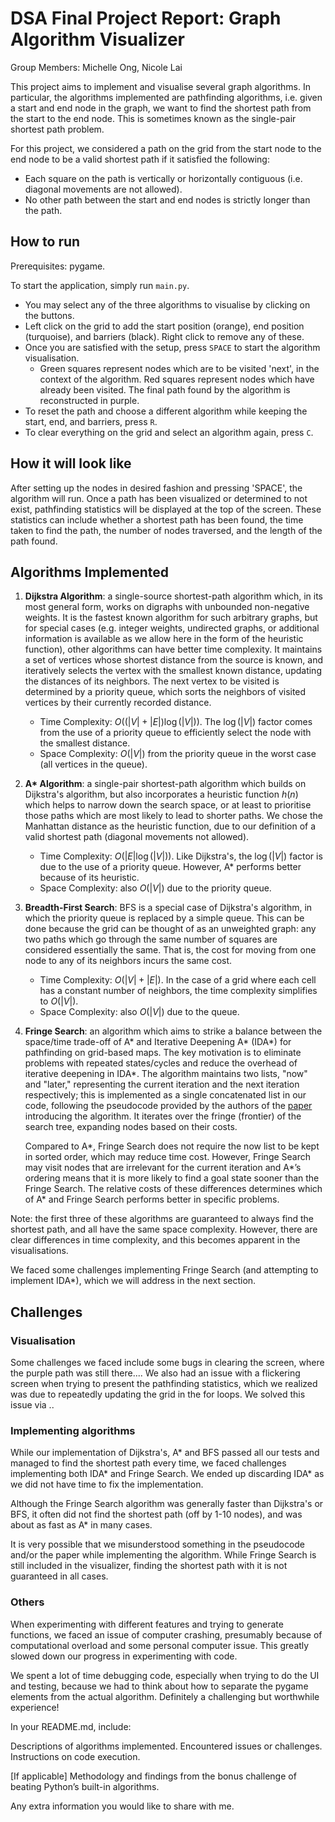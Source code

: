 # DSA Final Project Report: Graph Algorithm Visualizer
Group Members: Michelle Ong, Nicole Lai

This project aims to implement and visualise several graph algorithms.
In particular, the algorithms implemented are pathfinding algorithms, i.e. given a start and end node in the graph, we want to find the shortest path from the start to the end node.
This is sometimes known as the single-pair shortest path problem.

For this project, we considered a path on the grid from the start node to the end node to be a valid shortest path if it satisfied the following:
- Each square on the path is vertically or horizontally contiguous (i.e. diagonal movements are not allowed).
- No other path between the start and end nodes is strictly longer than the path.


## How to run
Prerequisites: pygame.

To start the application, simply run `main.py`.
- You may select any of the three algorithms to visualise by clicking on the buttons.
- Left click on the grid to add the start position (orange), end position (turquoise), and barriers (black). Right click to remove any of these.
- Once you are satisfied with the setup, press `SPACE` to start the algorithm visualisation.
  - Green squares represent nodes which are to be visited 'next', in the context of the algorithm. Red squares represent nodes which have already been visited. The final path found by the algorithm is reconstructed in purple.
- To reset the path and choose a different algorithm while keeping the start, end, and barriers, press `R`.
- To clear everything on the grid and select an algorithm again, press `C`.

## How it will look like

After setting up the nodes in desired fashion and pressing 'SPACE', the algorithm will run. Once a path has been visualized or determined to not exist, pathfinding statistics will be displayed at the top of the screen. These statistics can include whether a shortest path has been found, the time taken to find the path, the number of nodes traversed, and the length of the path found. 

## Algorithms Implemented
1. **Dijkstra Algorithm**: a single-source shortest-path algorithm which, in its most general form, works on digraphs with unbounded non-negative weights.
   It is the fastest known algorithm for such arbitrary graphs, but for special cases (e.g. integer weights, undirected graphs, or additional information is available as we allow here in the form of the heuristic function), other algorithms can have better time complexity.
   It maintains a set of vertices whose shortest distance from the source is known, and iteratively selects the vertex with the smallest known distance, updating the distances of its neighbors.
   The next vertex to be visited is determined by a priority queue, which sorts the neighbors of visited vertices by their currently recorded distance.
   - Time Complexity: $O((|V| + |E|) \log(|V|))$. The $\log(|V|)$ factor comes from the use of a priority queue to efficiently select the node with the smallest distance.
   - Space Complexity: $O(|V|)$ from the priority queue in the worst case (all vertices in the queue).

2. **A\* Algorithm**: a single-pair shortest-path algorithm which builds on Dijkstra's algorithm, but also incorporates a heuristic function $h(n)$ which helps to narrow down the search space, or at least to prioritise those paths which are most likely to lead to shorter paths. 
   We chose the Manhattan distance as the heuristic function, due to our definition of a valid shortest path (diagonal movements not allowed).
   - Time Complexity: $O(|E|\log(|V|))$. Like Dijkstra's, the $\log(|V|)$ factor is due to the use of a priority queue. However, A* performs better because of its heuristic.
   - Space Complexity: also $O(|V|)$ due to the priority queue.

3. **Breadth-First Search**: BFS is a special case of Dijkstra's algorithm, in which the priority queue is replaced by a simple queue.
   This can be done because the grid can be thought of as an unweighted graph: any two paths which go through the same number of squares are considered essentially the same.
   That is, the cost for moving from one node to any of its neighbors incurs the same cost.
   - Time Complexity: $O(|V| + |E|)$. In the case of a grid where each cell has a constant number of neighbors, the time complexity simplifies to $O(|V|)$.
   - Space Complexity: also $O(|V|)$ due to the queue.

4. **Fringe Search**: an algorithm which aims to strike a balance between the space/time trade-off of A\* and Iterative Deepening A\* (IDA\*) for pathfinding on grid-based maps. The key motivation is to eliminate problems with repeated states/cycles and reduce the overhead of iterative deepening in IDA\*.
   The algorithm maintains two lists, "now" and "later," representing the current iteration and the next iteration respectively; this is implemented as a single concatenated list in our code, following the pseudocode provided by the authors of the [paper](https://web.archive.org/web/20090219220415/http://www.cs.ualberta.ca/~games/pathfind/publications/cig2005.pdf) introducing the algorithm.
   It iterates over the fringe (frontier) of the search tree, expanding nodes based on their costs.

   Compared to A\*, Fringe Search does not require the now list to be kept in sorted order, which may reduce time cost.
   However, Fringe Search may visit nodes that are irrelevant for the current iteration and A\*’s ordering means that it is more likely to find a goal state sooner than the Fringe Search.
   The relative costs of these differences determines which of A\* and Fringe Search performs better in specific problems.

Note: the first three of these algorithms are guaranteed to always find the shortest path, and all have the same space complexity. However, there are clear differences in time complexity, and this becomes apparent in the visualisations.

We faced some challenges implementing Fringe Search (and attempting to implement IDA\*), which we will address in the next section.

## Challenges

### Visualisation
Some challenges we faced include some bugs in clearing the screen, where the purple path was still there.... 
We also had an issue with a flickering screen when trying to present the pathfinding statistics, which we realized was due to repeatedly updating the grid in the for loops. We solved this issue via ..

### Implementing algorithms
While our implementation of Dijkstra's, A\* and BFS passed all our tests and managed to find the shortest path every time, we faced challenges implementing both IDA\* and Fringe Search.
We ended up discarding IDA\* as we did not have time to fix the implementation.

Although the Fringe Search algorithm was generally faster than Dijkstra's or BFS, it often did not find the shortest path (off by 1-10 nodes), and was about as fast as A\* in many cases.

It is very possible that we misunderstood something in the pseudocode and/or the paper while implementing the algorithm. While Fringe Search is still included in the visualizer, finding the shortest path with it is not guaranteed in all cases. 

### Others
When experimenting with different features and trying to generate functions, we faced an issue of computer crashing, presumably because of computational overload and some personal computer issue. This greatly slowed down our progress in experimenting with code. 

We spent a lot of time debugging code, especially when trying to do the UI and testing, because we had to think about how to separate the pygame elements from the actual algorithm. Definitely a challenging but worthwhile experience!


In your README.md, include:

Descriptions of algorithms implemented.
Encountered issues or challenges.
Instructions on code execution.

[If applicable] Methodology and findings from the bonus challenge of beating Python’s built-in algorithms.

Any extra information you would like to share with me.